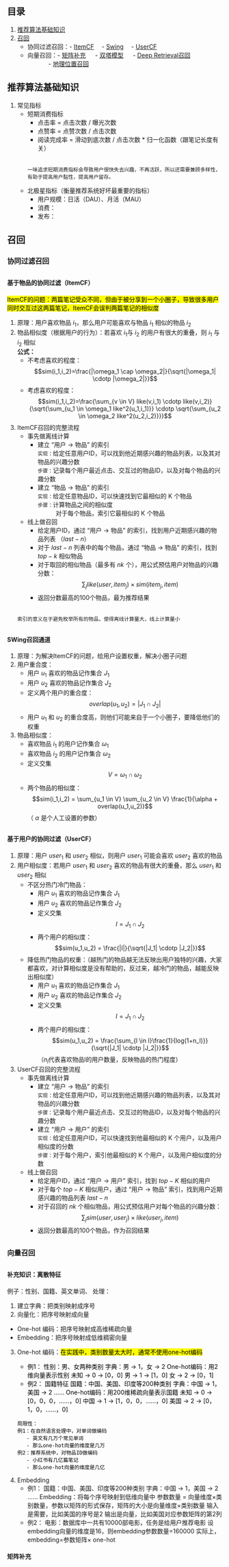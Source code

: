 ## 目录
1. [推荐算法基础知识](#推荐算法基础知识)
2. [召回](#召回)
   - 协同过滤召回：- [ItemCF](#基于物品的协同过滤ItemCF) &ensp;&ensp;- [Swing](#SWing召回通道) &ensp;&ensp;- [UserCF](#基于用户的协同过滤UserCF)
   - 向量召回：- [矩阵补充](#矩阵补充) &ensp;&ensp; - [双塔模型](#双塔模型) &ensp;&ensp; - [Deep Retrieval召回](#DeepRetrieval召回)   
&ensp;&ensp;&ensp;&ensp;&ensp;&ensp;&ensp;- [地理位置召回](#地理位置召回)  &ensp;&ensp;

##
## 推荐算法基础知识
1. 常见指标
   - 短期消费指标  
     - 点击率 = 点击次数 / 曝光次数  
     - 点赞率 = 点赞次数 / 点击次数  
     - 阅读完成率 = 滑动到底次数 / 点击次数 * 归一化函数（跟笔记长度有关）<br/><br/>
      ```
      一味追求短期消费指标会导致用户很快失去兴趣，不再活跃，所以还需要兼顾多样性，有助于提高用户黏性，提高用户留存。
      ```
   - 北极星指标（衡量推荐系统好坏最重要的指标）
     - 用户规模：日活（DAU）、月活（MAU）
     - 消费：
     - 发布：

## 召回
### 协同过滤召回
##
#### 基于物品的协同过滤（ItemCF）
<mark> ItemCF的问题：两篇笔记受众不同，但由于被分享到一个小圈子，导致很多用户同时交互过这两篇笔记，ItemCF会误判两篇笔记的相似度
1. 原理：用户喜欢物品 $i_1$，那么用户可能喜欢与物品 $i_1$ 相似的物品 $i_2$
2. 物品相似度（根据用户的行为）：若喜欢 $i_1$与 $i_2$ 的用户有很大的重叠，则 $i_1$ 与 $i_2$ 相似  
     **公式：**
     - 不考虑喜欢的程度： $$sim(i_1,i_2)=\frac{|\omega_1 \cap \omega_2|}{\sqrt{|\omega_1| \cdotp |\omega_2|}}$$
     - 考虑喜欢的程度： $$sim(i_1,i_2)=\frac{\sum_{v \in V} like(v,i_1) \cdotp like(v,i_2)}{\sqrt{\sum_{u_1 \in \omega_1 like^2(u_1,i_1)}} \cdotp \sqrt{\sum_{u_2 \in \omega_2 like^2(u_2,i_2)}}}$$
3. ItemCF召回的完整流程
   - 事先做离线计算  
       - 建立 “用户 → 物品” 的索引  
         `实现：`给定任意用户ID，可以找到他近期感兴趣的物品列表，以及其对物品的兴趣分数    
         `步骤：`记录每个用户最近点击、交互过的物品ID，以及对每个物品的兴趣分数
       - 建立 “物品 → 物品” 的索引  
         `实现：`给定任意物品ID，可以快速找到它最相似的 K 个物品    
         `步骤：`计算物品之间的相似度  
         &ensp;&ensp;&ensp;&ensp;&ensp;&ensp;对于每个物品，索引它最相似的 K 个物品
   - 线上做召回  
     - 给定用户ID，通过 “用户 → 物品” 的索引，找到用户近期感兴趣的物品列表 $（last-n）$  
     - 对于 $last-n$ 列表中的每个物品，通过 “物品 → 物品” 的索引，找到 $top-k$ 相似物品
     - 对于取回的相似物品（最多有 $nk$ 个），用公式预估用户对物品的兴趣分数： $$\sum_{j} like(user,item_j) \times sim(item_j,item)$$
     - 返回分数最高的100个物品，最为推荐结果<br/><br/> 
    ````
    索引的意义在于避免枚举所有的物品，使得离线计算量大，线上计算量小
    ````
##
#### SWing召回通道
1. 原理：为解决ItemCF的问题，给用户设置权重，解决小圈子问题
2. 用户重合度：
   - 用户 $u_1$ 喜欢的物品记作集合 $J_1$
   - 用户 $u_2$ 喜欢的物品记作集合 $J_2$
   - 定义两个用户的重合度： $$overlap(u_1,u_2) = |J_1 \cap J_2|$$
   - 用户 $u_1$ 和 $u_2$ 的重合度高，则他们可能来自于一个小圈子，要降低他们的权重
3. 物品相似度：  
   - 喜欢物品 $i_1$ 的用户记作集合 $\omega_1$
   - 喜欢物品 $i_2$ 的用户记作集合 $\omega_2$
   - 定义交集 $$V = \omega_1 \cap \omega_2$$
   - 两个物品的相似度： $$sim(i_1,i_2) = \sum_{u_1 \in V} \sum_{u_2 \in V} \frac{1}{\alpha + overlap(u_1,u_2)}$$（ $\alpha$ 是个人工设置的参数）
##
#### 基于用户的协同过滤（UserCF）
1. 原理：用户 $user_1$ 和 $user_2$ 相似，则用户 $user_1$ 可能会喜欢 $user_2$ 喜欢的物品 
2. 用户相似度：若用户 $user_1$ 和 $user_2$ 喜欢的物品有很大的重叠，那么 $user_1$ 和 $user_2$ 相似
   - 不区分热门冷门物品：
      - 用户 $u_1$ 喜欢的物品记作集合 $J_1$
      - 用户 $u_2$ 喜欢的物品记作集合 $J_2$
      - 定义交集 $$I=J_1 \cap J_2$$
      - 两个用户的相似度： $$sim(u_1,u_2) = \frac{|I|}{\sqrt{|J_1| \cdotp |J_2|}}$$
   - 降低热门物品的权重：（越热门的物品越无法反映出用户独特的兴趣，大家都喜欢，对计算相似度是没有帮助的，反过来，越冷门的物品，越能反映出相似度）
      - 用户 $u_1$ 喜欢的物品记作集合 $J_1$
      - 用户 $u_2$ 喜欢的物品记作集合 $J_2$
      - 定义交集 $$I=J_1 \cap J_2$$
      - 两个用户的相似度： $$sim(u_1,u_2) = \frac{\sum_{l \in I}\frac{1}{log(1+n_l)}}{\sqrt{|J_1| \cdotp |J_2|}}$$ （$n_l$代表喜欢物品l的用户数量，反映物品的热门程度）
3. UserCF召回的完整流程
   - 事先做离线计算  
     - 建立 “用户 → 物品” 的索引  
       `实现：`给定任意用户ID，可以找到他近期感兴趣的物品列表，以及其对物品的兴趣分数   
       `步骤：`记录每个用户最近点击、交互过的物品ID，以及对每个物品的兴趣分数   
     - 建立 “用户 → 用户” 的索引  
       `实现：`给定任意用户ID，可以快速找到他最相似的 K 个用户，以及用户相似度的分数  
       `步骤：`对于每个用户，索引他最相似的 K 个用户，以及用户相似度的分数
   - 线上做召回
     - 给定用户ID，通过 “用户 → 用户” 索引，找到 $top-K$ 相似的用户
     - 对于每个 $top-K$ 相似用户，通过 “用户 → 物品” 索引，找到用户近期感兴趣的物品列表 $last-n$
     - 对于召回的 $nk$ 个相似物品，用公式预估用户对每个物品的兴趣分数： $$\sum_{j} sim(user,user_j) \times like(user_j,item)$$
     - 返回分数最高的100个物品，作为召回结果

##       
### 向量召回
##   

#### 补充知识：离散特征
例子：性别、国籍、英文单词、
处理：
1. 建立字典：把类别映射成序号
2. 向量化：把序号映射成向量
  - One-hot 编码：把序号映射成高维稀疏向量
  - Embedding：把序号映射成低维稠密向量
3. One-hot 编码：<mark>在实践中，类别数量太大时，通常不使用one-hot编码
   - 例1：
     性别：男、女两种类别
     字典：男 → 1，女 → 2
     One-hot编码：用2维向量表示性别
     未知 → 0 → [0，0]
     男   → 1 → [1，0]
     女   → 2 → [0，1]
   - 例2：
     国籍特征
     国籍：中国、美国、印度等200种类别
     字典：中国 → 1，美国 → 2 ……
     One-hot编码：用200维稀疏向量表示国籍
     未知 → 0 → [0，0，0，……，0]
     中国 → 1 → [1，0，0，……，0]
     美国 → 2 → [0，1，0，……，0]
   ```
   局限性：
   例1：在自然语言处理中，对单词做编码
      - 英文有几万个常见单词
      - 那么one-hot向量的维度是几万
   例2：推荐系统中，对物品ID做编码
      - 小红书有几亿篇笔记
      - 那么one-hot向量的维度是几亿
   ```
4. Embedding
   - 例1：
     国籍：中国、美国、印度等200种类别
     字典：中国 → 1，美国 → 2 ……
     Embedding：将每个序号映射到低维向量中
   参数数量 = 向量维度×类别数量，参数以矩阵的形式保存，矩阵的大小是向量维度×类别数量
   输入是需要，比如美国的序号是2
   输出是向量，比如美国对应参数矩阵的第2列
   - 例2：
     电影：数据库中一共有10000部电影，任务是给用户推荐电影
     设embedding向量的维度是16，则embedding参数数量=160000
实际上，embedding=参数矩阵× one-hot

#### 矩阵补充     
           








